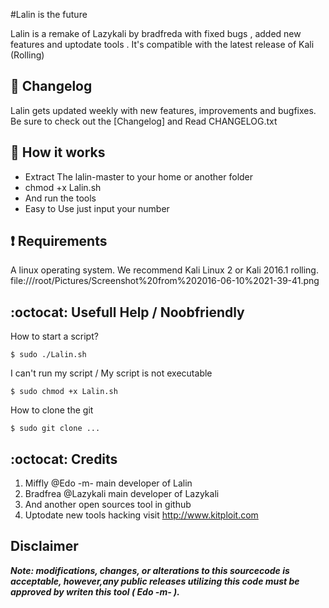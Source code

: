 #Lalin is the future 

Lalin is a remake of Lazykali by bradfreda with fixed bugs , added  new features and uptodate tools . It's compatible with the latest release of Kali (Rolling)

## :scroll: Changelog
Lalin gets updated weekly with new features, improvements and bugfixes. 
Be sure to check out the [Changelog] and Read CHANGELOG.txt


## :book: How it works

* Extract The lalin-master to your home or another folder
* chmod +x Lalin.sh
* And run the tools 
* Easy to Use just input your number


##  :heavy_exclamation_mark: Requirements

A linux operating system. We recommend Kali Linux 2 or Kali 2016.1 rolling. 
file:///root/Pictures/Screenshot%20from%202016-06-10%2021-39-41.png

## :octocat: Usefull Help / Noobfriendly ###

How to start a script?
```
$ sudo ./Lalin.sh
```

I can't run my script / My script is not executable
```
$ sudo chmod +x Lalin.sh
```

How to clone the git 
```
$ sudo git clone ...
```


## :octocat: Credits
1. Miffly @Edo -m-  main developer of Lalin   
2. Bradfrea @Lazykali main developer of Lazykali 
4. And another open sources tool in github 
5. Uptodate new tools hacking visit http://www.kitploit.com

## Disclaimer

***Note: modifications, changes, or alterations to this sourcecode is acceptable, however,any public releases utilizing this code must be approved by writen this tool ( Edo -m- ).***
